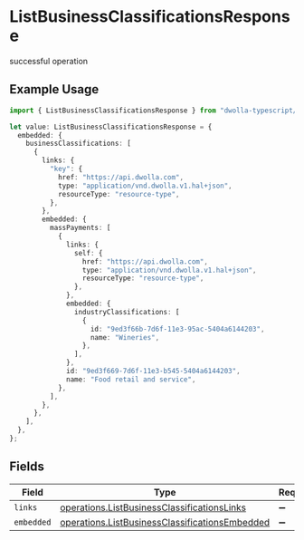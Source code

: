 # ListBusinessClassificationsResponse

successful operation

## Example Usage

```typescript
import { ListBusinessClassificationsResponse } from "dwolla-typescript/models/operations";

let value: ListBusinessClassificationsResponse = {
  embedded: {
    businessClassifications: [
      {
        links: {
          "key": {
            href: "https://api.dwolla.com",
            type: "application/vnd.dwolla.v1.hal+json",
            resourceType: "resource-type",
          },
        },
        embedded: {
          massPayments: [
            {
              links: {
                self: {
                  href: "https://api.dwolla.com",
                  type: "application/vnd.dwolla.v1.hal+json",
                  resourceType: "resource-type",
                },
              },
              embedded: {
                industryClassifications: [
                  {
                    id: "9ed3f66b-7d6f-11e3-95ac-5404a6144203",
                    name: "Wineries",
                  },
                ],
              },
              id: "9ed3f669-7d6f-11e3-b545-5404a6144203",
              name: "Food retail and service",
            },
          ],
        },
      },
    ],
  },
};
```

## Fields

| Field                                                                                                            | Type                                                                                                             | Required                                                                                                         | Description                                                                                                      |
| ---------------------------------------------------------------------------------------------------------------- | ---------------------------------------------------------------------------------------------------------------- | ---------------------------------------------------------------------------------------------------------------- | ---------------------------------------------------------------------------------------------------------------- |
| `links`                                                                                                          | [operations.ListBusinessClassificationsLinks](../../models/operations/listbusinessclassificationslinks.md)       | :heavy_minus_sign:                                                                                               | N/A                                                                                                              |
| `embedded`                                                                                                       | [operations.ListBusinessClassificationsEmbedded](../../models/operations/listbusinessclassificationsembedded.md) | :heavy_minus_sign:                                                                                               | N/A                                                                                                              |